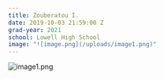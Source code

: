 ```yaml
---
title: Zouberatou I.
date: 2019-10-03 21:59:00 Z
grad-year: 2021
school: Lowell High School
image: "![image.png](/uploads/image1.png)"
---
```


![image1.png](/uploads/image1.png)